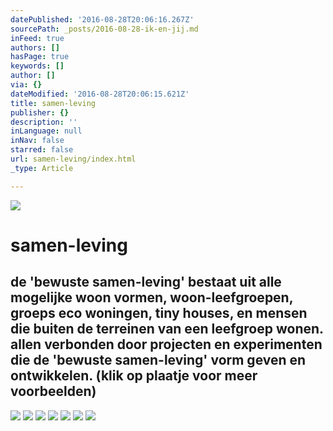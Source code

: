 ```yaml
---
datePublished: '2016-08-28T20:06:16.267Z'
sourcePath: _posts/2016-08-28-ik-en-jij.md
inFeed: true
authors: []
hasPage: true
keywords: []
author: []
via: {}
dateModified: '2016-08-28T20:06:15.621Z'
title: samen-leving
publisher: {}
description: ''
inLanguage: null
inNav: false
starred: false
url: samen-leving/index.html
_type: Article

---
```

![](https://the-grid-user-content.s3-us-west-2.amazonaws.com/faa8d145-e92c-4ac9-ac97-16877a9c0b93.jpg)

# samen-leving

## de 'bewuste samen-leving' bestaat uit alle mogelijke woon vormen, woon-leefgroepen, groeps eco woningen, tiny houses, en mensen die buiten de terreinen van een leefgroep wonen. allen verbonden door projecten en experimenten die de 'bewuste samen-leving' vorm geven en ontwikkelen. (klik op plaatje voor meer voorbeelden)
![](https://the-grid-user-content.s3-us-west-2.amazonaws.com/116d2e7f-d01c-4654-bbb7-7cefaf34d9c7.jpg)
![](https://the-grid-user-content.s3-us-west-2.amazonaws.com/db2e320d-a23b-4608-b229-301ce03f70e2.jpg)
![](https://the-grid-user-content.s3-us-west-2.amazonaws.com/2b318193-f703-4f41-812b-b7ba57286beb.jpg)
![](https://the-grid-user-content.s3-us-west-2.amazonaws.com/48f1e59f-fa6e-47d3-8aed-e44e7bb88ade.jpg)
![](https://the-grid-user-content.s3-us-west-2.amazonaws.com/c458b304-1c7d-4184-aa41-896175456423.jpg)
![](https://the-grid-user-content.s3-us-west-2.amazonaws.com/e451b0d1-e02c-4943-b167-9d6221488ca9.jpg)
![](https://the-grid-user-content.s3-us-west-2.amazonaws.com/ddad2bb8-5be6-4ad0-9b6c-c66f9b30a0ff.jpg)